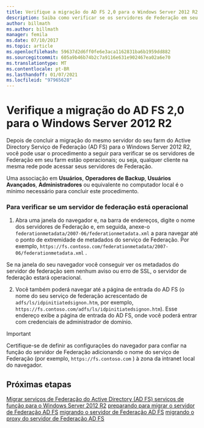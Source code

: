 ```yaml
---
title: Verifique a migração do AD FS 2,0 para o Windows Server 2012 R2
description: Saiba como verificar se os servidores de Federação em seu farm estão operacionais; ou seja, qualquer cliente na mesma rede pode acessar seus servidores de Federação.
author: billmath
ms.author: billmath
manager: femila
ms.date: 07/10/2017
ms.topic: article
ms.openlocfilehash: 59637d2d6ff0fe6e3aca1162831ba6b1959dd882
ms.sourcegitcommit: 605a9b46b74b2c7a9116e631e902467ea02a6e70
ms.translationtype: MT
ms.contentlocale: pt-BR
ms.lasthandoff: 01/07/2021
ms.locfileid: "97965628"
---
```

# <a name="verify-the-ad-fs-20-migration-to-windows-server-2012-r2"></a>Verifique a migração do AD FS 2,0 para o Windows Server 2012 R2

Depois de concluir a migração do mesmo servidor do seu farm do Active Directory Serviço de Federação (AD FS) para o Windows Server 2012 R2, você pode usar o procedimento a seguir para verificar se os servidores de Federação em seu farm estão operacionais; ou seja, qualquer cliente na mesma rede pode acessar seus servidores de Federação.

Uma associação em **Usuários**, **Operadores de Backup**, **Usuários Avançados**, **Administradores** ou equivalente no computador local é o mínimo necessário para concluir este procedimento.

### <a name="to-verify-that-a-federation-server-is-operational"></a>Para verificar se um servidor de federação está operacional

1.  Abra uma janela do navegador e, na barra de endereços, digite o nome dos servidores de Federação e, em seguida, anexe-o `federationmetadata/2007-06/federationmetadata.xml` a para navegar até o ponto de extremidade de metadados do serviço de Federação. Por exemplo, `https://fs.contoso.com/federationmetadata/2007-06/federationmetadata.xml` .

Se na janela do seu navegador você conseguir ver os metadados do servidor de federação sem nenhum aviso ou erro de SSL, o servidor de federação estará operacional.

2. Você também poderá navegar até a página de entrada do AD FS (o nome do seu serviço de federação acrescentado de `adfs/ls/idpinitiatedsignon.htm`, por exemplo, `https://fs.contoso.com/adfs/ls/idpinitiatedsignon.htm`).  Esse endereço exibe a página de entrada do AD FS, onde você poderá entrar com credenciais de administrador de domínio.

> [!IMPORTANT]
>  Certifique-se de definir as configurações do navegador para confiar na função do servidor de Federação adicionando o nome do serviço de Federação (por exemplo, `https://fs.contoso.com` ) à zona da intranet local do navegador.

## <a name="next-steps"></a>Próximas etapas
 [Migrar serviços de Federação do Active Directory (AD FS) serviços de função para o Windows Server 2012 R2](migrate-ad-fs-service-role-to-windows-server-r2.md) [preparando para migrar o servidor de Federação AD FS](prepare-migrate-ad-fs-server-r2.md) [migrando o servidor de Federação AD FS](migrate-ad-fs-fed-server-r2.md) [migrando o proxy do servidor de Federação AD FS](migrate-fed-server-proxy-r2.md)
